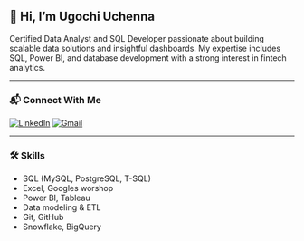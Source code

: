 ## 👋 Hi, I’m Ugochi Uchenna

Certified Data Analyst and SQL Developer passionate about building scalable data solutions and insightful dashboards. My expertise includes SQL, Power BI, and database development with a strong interest in fintech analytics.

---

### 📬 Connect With Me

[![LinkedIn](https://img.shields.io/badge/LinkedIn-blue?logo=linkedin&logoColor=white)](https://www.linkedin.com/in/ugochi-ugoala-dc/)
[![Gmail](https://img.shields.io/badge/Email-D14836?logo=gmail&logoColor=white)](mailto:ugochifavour123@gmail.com)

---

### 🛠️ Skills
- SQL (MySQL, PostgreSQL, T-SQL)
- Excel, Googles worshop
- Power BI, Tableau
- Data modeling & ETL
- Git, GitHub
- Snowflake, BigQuery
